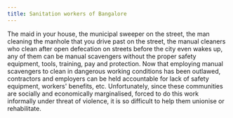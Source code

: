 ```yaml
---
title: Sanitation workers of Bangalore
---
```

The maid in your house, the municipal sweeper on the street, the man cleaning the manhole that you drive past on the street, the manual cleaners who clean after open defecation on streets before the city even wakes up, any of them can be manual scavengers without the proper safety equipment, tools, training, pay and protection. Now that employing manual scavengers to clean in dangerous working conditions has been outlawed, contractors and employers can be held accountable for lack of safety equipment, workers' benefits, etc. Unfortunately, since these communities are socially and economically marginalised, forced to do this work informally under threat of violence, it is so difficult to help them unionise or rehabilitate.